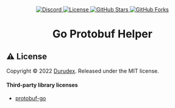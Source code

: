 <div align="center">
    <a href="https://discord.gg/4qcXbeVehZ">
        <img alt="Discord" src="https://img.shields.io/discord/882288646517035028?label=%F0%9F%92%AC%20discord">
    </a>
    <a href="https://github.com/durudex/dugopb/blob/main/LICENSE">
        <img alt="License" src="https://img.shields.io/github/license/durudex/dugopb?label=%F0%9F%93%95%20license">
    </a>
    <a href="https://github.com/durudex/dugopb/stargazers">
        <img alt="GitHub Stars" src="https://img.shields.io/github/stars/durudex/dugopb?label=%E2%AD%90%20stars&logo=sdf">
    </a>
    <a href="https://github.com/durudex/dugopb/network">
        <img alt="GitHub Forks" src="https://img.shields.io/github/forks/durudex/dugopb?label=%F0%9F%93%81%20forks">
    </a>
</div>

<h1 align="center">Go Protobuf Helper</h1>

## ⚠️ License
Copyright © 2022 [Durudex](https://github.com/durudex). Released under the MIT license.

#### Third-party library licenses
+ [protobuf-go](https://github.com/protocolbuffers/protobuf-go/blob/master/LICENSE)
